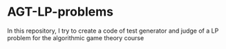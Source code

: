 # AGT-LP-problems
In this repository, I try to create a code of test generator and judge of a LP problem for the algorithmic game theory course
